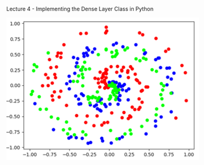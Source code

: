 Lecture 4 - Implementing the Dense Layer Class in Python

![Non Linear data classification](img.png)